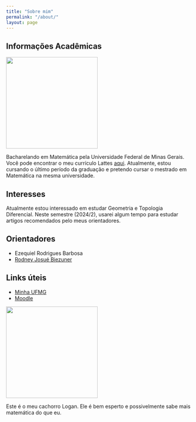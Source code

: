 ```yaml
---
title: "Sobre mim"
permalink: "/about/"
layout: page
---
```


## Informações Acadêmicas

<img src="https://github.com/SubGui/subgui.github.io/blob/master/images/me.png?raw=true" width="250" height="250">

Bacharelando em Matemática pela Universidade Federal de Minas Gerais. Você pode encontrar o meu currículo Lattes [aqui](http://lattes.cnpq.br/0022025687650395). Atualmente, estou cursando o último período da graduação e pretendo cursar o mestrado em Matemática na mesma universidade.

## Interesses

Atualmente estou interessado em estudar Geometria e Topologia Diferencial. Neste semestre (2024/2), usarei algum tempo para estudar artigos recomendados pelo meus orientadores.

## Orientadores

- Ezequiel Rodrigues Barbosa
- [Rodney Josué Biezuner](http://150.164.25.15/~rodney/)

## Links úteis

- [Minha UFMG](https://minha.ufmg.br/)
- [Moodle](https://virtual.ufmg.br/minhasturmas)

<img src="https://github.com/SubGui/subgui.github.io/blob/master/images/Lugarino.png?raw=true" width="250" height="250">

Este é o meu cachorro Logan. Ele é bem esperto e possivelmente sabe mais matemática do que eu.
